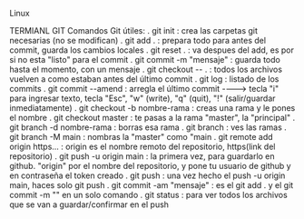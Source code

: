 Linux





TERMIANL GIT
Comandos Git útiles:
. git init : crea las carpetas git necesarias (no se modifican)
. git add . : prepara todo para antes del commit, guarda los cambios locales
. git reset . : va despues del add, es por si no esta "listo" para el commit
. git commit -m "mensaje" : guarda todo hasta el momento, con un mensaje
. git checkout -- . : todos los archivos vuelven a como estaban antes del último commit
. git log : listado de los commits
. git commit --amend : arregla el último commit ----> tecla "i" para ingresar texto, tecla "Esc", "w" (write), "q" (quit), "!" (salir/guardar inmediatamente)
. git checkout -b nombre-rama : creas una rama y le pones el nombre 
. git checkout master : te pasas a la rama "master", la "principal"
. git branch -d nombre-rama : borras esa rama
. git branch : ves las ramas 
. git branch -M main : nombras la "master" como "main
. git remote add origin https... : origin es el nombre remoto del repositorio, https(link del repositorio)
. git push -u origin main : la primera vez, para guardarlo en github. "origin" por el nombre del repositorio, y pone tu usuario de github y en contraseña el token creado
. git push : una vez hecho el push -u origin main, haces solo git push
. git commit -am "mensaje" : es el git add . y el git commit -m "" en un solo comando
. git status : para ver todos los archivos que se van a guardar/confirmar en el push


